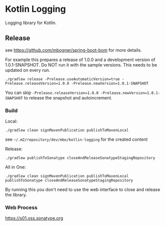 # Kotlin Logging

Logging library for Kotlin.

## Release

see https://github.com/mbogner/spring-boot-bom for more details.

For example this prepares a release of 1.0.0 and a development version of 1.0.1-SNAPSHOT.
Do NOT run it with the sample versions. This needs to be updated on every run.

```shell
./gradlew release -Prelease.useAutomaticVersion=true -Prelease.releaseVersion=1.0.0 -Prelease.newVersion=1.0.1-SNAPSHOT
```

You can skip `-Prelease.releaseVersion=1.0.0 -Prelease.newVersion=1.0.1-SNAPSHOT` to release the snapshot and
autoincrement.

### Build

Local:
```shell
./gradlew clean signMavenPublication publishToMavenLocal
```

see `~/.m2/repository/dev/mbo/kotlin-logging` for the created content

Release:
```shell
./gradlew publishToSonatype closeAndReleaseSonatypeStagingRepository
```

All in One:
```shell
./gradlew clean signMavenPublication publishToMavenLocal publishToSonatype closeAndReleaseSonatypeStagingRepository
```

By running this you don't need to use the web interface to close and release the library.

### Web Process

https://s01.oss.sonatype.org